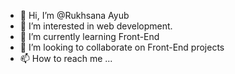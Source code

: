 - 👋 Hi, I’m @Rukhsana Ayub
- 👀 I’m interested in web development.
- 🌱 I’m currently learning Front-End
- 💞️ I’m looking to collaborate on Front-End projects
- 📫 How to reach me ...

<!---
Rukhsana Ayub is a ✨ special ✨ repository because its `README.md` (this file) appears on your GitHub profile.
You can click the Preview link to take a look at your changes.
--->

